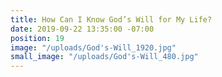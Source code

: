 ```yaml
---
title: How Can I Know God’s Will for My Life?
date: 2019-09-22 13:35:00 -07:00
position: 19
image: "/uploads/God's-Will_1920.jpg"
small_image: "/uploads/God's-Will_480.jpg"
---
```


